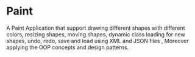 # Paint
A Paint Application that support drawing different shapes with different colors, resizing shapes, moving shapes, dynamic class loading for new shapes, undo, redo, save and load using XML and JSON files , Moreover applying the OOP concepts and design patterns.
